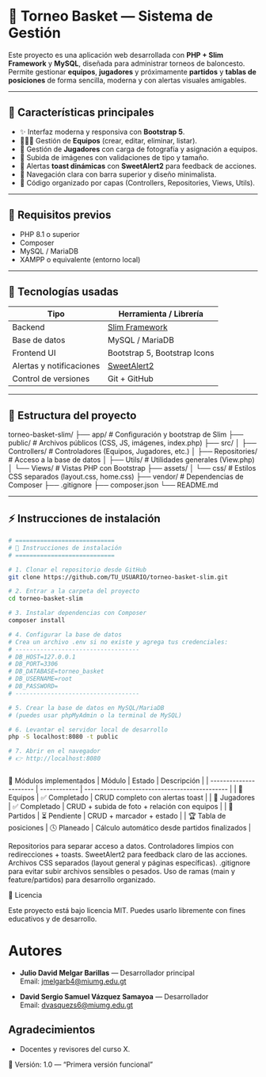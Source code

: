 # 🏀 Torneo Basket — Sistema de Gestión

Este proyecto es una aplicación web desarrollada con **PHP + Slim Framework** y **MySQL**, diseñada para administrar torneos de baloncesto.  
Permite gestionar **equipos**, **jugadores** y próximamente **partidos** y **tablas de posiciones** de forma sencilla, moderna y con alertas visuales amigables.

---

## 🚀 Características principales

- ✨ Interfaz moderna y responsiva con **Bootstrap 5**.  
- 🧑‍🤝‍🧑 Gestión de **Equipos** (crear, editar, eliminar, listar).  
- 🏃 Gestión de **Jugadores** con carga de fotografía y asignación a equipos.  
- 📸 Subida de imágenes con validaciones de tipo y tamaño.  
- 🔔 Alertas **toast dinámicas** con **SweetAlert2** para feedback de acciones.  
- 🧭 Navegación clara con barra superior y diseño minimalista.  
- 🧰 Código organizado por capas (Controllers, Repositories, Views, Utils).

---

## 🧾 Requisitos previos

- PHP 8.1 o superior  
- Composer  
- MySQL / MariaDB  
- XAMPP o equivalente (entorno local)

---

## 🧰 Tecnologías usadas

| Tipo                      | Herramienta / Librería                                 |
|----------------------------|-------------------------------------------------------|
| Backend                    | [Slim Framework](https://www.slimframework.com/)       |
| Base de datos              | MySQL / MariaDB                                       |
| Frontend UI                | Bootstrap 5, Bootstrap Icons                           |
| Alertas y notificaciones   | [SweetAlert2](https://sweetalert2.github.io/)          |
| Control de versiones       | Git + GitHub                                          |

---

## 📂 Estructura del proyecto
torneo-basket-slim/
├── app/ # Configuración y bootstrap de Slim
├── public/ # Archivos públicos (CSS, JS, imágenes, index.php)
├── src/
│ ├── Controllers/ # Controladores (Equipos, Jugadores, etc.)
│ ├── Repositories/ # Acceso a la base de datos
│ ├── Utils/ # Utilidades generales (View.php)
│ └── Views/ # Vistas PHP con Bootstrap
├── assets/
│ └── css/ # Estilos CSS separados (layout.css, home.css)
├── vendor/ # Dependencias de Composer
├── .gitignore
├── composer.json
└── README.md


---
## ⚡ Instrucciones de instalación

```bash
# ============================
# 🚀 Instrucciones de instalación
# ============================

# 1. Clonar el repositorio desde GitHub
git clone https://github.com/TU_USUARIO/torneo-basket-slim.git

# 2. Entrar a la carpeta del proyecto
cd torneo-basket-slim

# 3. Instalar dependencias con Composer
composer install

# 4. Configurar la base de datos
# Crea un archivo .env si no existe y agrega tus credenciales:
# -----------------------------------
# DB_HOST=127.0.0.1
# DB_PORT=3306
# DB_DATABASE=torneo_basket
# DB_USERNAME=root
# DB_PASSWORD=
# -----------------------------------

# 5. Crear la base de datos en MySQL/MariaDB
# (puedes usar phpMyAdmin o la terminal de MySQL)

# 6. Levantar el servidor local de desarrollo
php -S localhost:8080 -t public

# 7. Abrir en el navegador
# 👉 http://localhost:8080

 ```
```
```

🧭 Módulos implementados
| Módulo                 | Estado       | Descripción                                   |
| ---------------------- | ------------ | --------------------------------------------- |
| 🧑 Equipos             | ✅ Completado | CRUD completo con alertas toast               |
| 🏃 Jugadores           | ✅ Completado | CRUD + subida de foto + relación con equipos  |
| 🏀 Partidos            | ⏳ Pendiente  | CRUD + marcador + estado                      |
| 🏆 Tabla de posiciones | 🕓 Planeado  | Cálculo automático desde partidos finalizados |


Repositorios para separar acceso a datos.
    Controladores limpios con redirecciones + toasts.
    SweetAlert2 para feedback claro de las acciones.
    Archivos CSS separados (layout general y páginas específicas).
    .gitignore para evitar subir archivos sensibles o pesados.
    Uso de ramas (main y feature/partidos) para desarrollo organizado.

📜 Licencia

Este proyecto está bajo licencia MIT.
Puedes usarlo libremente con fines educativos y de desarrollo.

# Autores

- **Julio David Melgar Barillas** — Desarrollador principal  
  Email: jmelgarb4@miumg.edu.gt

- **David Sergio Samuel Vázquez Samayoa** — Desarrollador  
  Email: dvasquezs6@miumg.edu.gt

## Agradecimientos
- Docentes y revisores del curso X.


📅 Versión: 1.0 — “Primera versión funcional”
